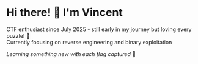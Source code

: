 # Hi there! 👋 I'm Vincent

CTF enthusiast since July 2025 - still early in my journey but loving every puzzle! 🧩  
Currently focusing on reverse engineering and binary exploitation

*Learning something new with each flag captured* 🚩

